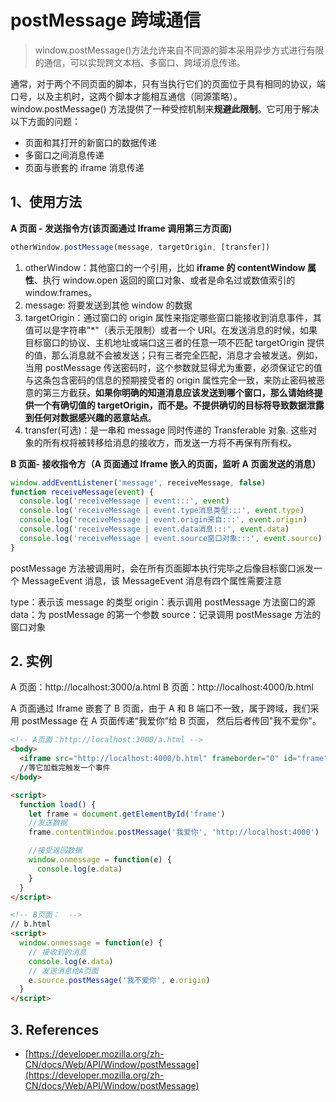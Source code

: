 <!--
 * @Author: your name
 * @Date: 2021-04-28 14:48:12
 * @LastEditTime: 2021-04-28 20:28:29
 * @LastEditors: Please set LastEditors
 * @Description: In User Settings Edit
 * @FilePath: \docsify-based-wiki\docs\project\postMessage.md
-->

# postMessage 跨域通信

> window.postMessage()方法允许来自不同源的脚本采用异步方式进行有限的通信，可以实现跨文本档、多窗口、跨域消息传递。

通常，对于两个不同页面的脚本，只有当执行它们的页面位于具有相同的协议，端口号，以及主机时，这两个脚本才能相互通信（同源策略）。window.postMessage() 方法提供了一种受控机制来**规避此限制**。它可用于解决以下方面的问题：

- 页面和其打开的新窗口的数据传递
- 多窗口之间消息传递
- 页面与嵌套的 iframe 消息传递

## 1、使用方法

**A 页面 - 发送指令方(该页面通过 Iframe 调用第三方页面)**

```javascript
otherWindow.postMessage(message, targetOrigin, [transfer])
```

1. otherWindow：其他窗口的一个引用，比如 **iframe 的 contentWindow 属性**、执行 window.open 返回的窗口对象、或者是命名过或数值索引的 window.frames。
2. message: 将要发送到其他 window 的数据
3. targetOrigin：通过窗口的 origin 属性来指定哪些窗口能接收到消息事件，其值可以是字符串"\*"（表示无限制）或者一个 URI。在发送消息的时候，如果目标窗口的协议、主机地址或端口这三者的任意一项不匹配 targetOrigin 提供的值，那么消息就不会被发送；只有三者完全匹配，消息才会被发送。例如，当用 postMessage 传送密码时，这个参数就显得尤为重要，必须保证它的值与这条包含密码的信息的预期接受者的 origin 属性完全一致，来防止密码被恶意的第三方截获。**如果你明确的知道消息应该发送到哪个窗口，那么请始终提供一个有确切值的 targetOrigin，而不是。不提供确切的目标将导致数据泄露到任何对数据感兴趣的恶意站点**。
4. transfer(可选)：是一串和 message 同时传递的 Transferable 对象. 这些对象的所有权将被转移给消息的接收方，而发送一方将不再保有所有权。

**B 页面- 接收指令方（A 页面通过 Iframe 嵌入的页面，监听 A 页面发送的消息）**

```javascript
window.addEventListener('message', receiveMessage, false)
function receiveMessage(event) {
  console.log('receiveMessage | event:::', event)
  console.log('receiveMessage | event.type消息类型:::', event.type)
  console.log('receiveMessage | event.origin来自:::', event.origin)
  console.log('receiveMessage | event.data消息:::', event.data)
  console.log('receiveMessage | event.source窗口对象:::', event.source)
}
```

postMessage 方法被调用时，会在所有页面脚本执行完毕之后像目标窗口派发一个 MessageEvent 消息，该 MessageEvent 消息有四个属性需要注意

type：表示该 message 的类型
origin：表示调用 postMessage 方法窗口的源
data：为 postMessage 的第一个参数
source：记录调用 postMessage 方法的窗口对象

## 2. 实例

A 页面：http://localhost:3000/a.html
B 页面：http://localhost:4000/b.html

A 页面通过 Iframe 嵌套了 B 页面，由于 A 和 B 端口不一致，属于跨域，我们采用 postMessage 在 A 页面传递“我爱你”给 B 页面， 然后后者传回"我不爱你"。

```html
<!-- A页面：http://localhost:3000/a.html -->
<body>
  <iframe src="http://localhost:4000/b.html" frameborder="0" id="frame" onload="load()"> </iframe>
  //等它加载完触发一个事件
</body>

<script>
  function load() {
    let frame = document.getElementById('frame')
    //发送数据
    frame.contentWindow.postMessage('我爱你', 'http://localhost:4000')

    //接受返回数据
    window.onmessage = function(e) {
      console.log(e.data)
    }
  }
</script>

<!-- B页面：  -->
// b.html
<script>
  window.onmessage = function(e) {
    // 接收到的消息
    console.log(e.data)
    // 发送消息给A页面
    e.source.postMessage('我不爱你', e.origin)
  }
</script>
```

## 3. References

- [https://developer.mozilla.org/zh-CN/docs/Web/API/Window/postMessage](https://developer.mozilla.org/zh-CN/docs/Web/API/Window/postMessage)
